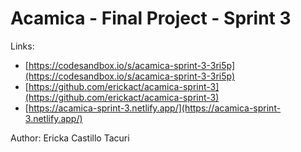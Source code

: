 # Acamica - Final Project - Sprint 3

Links:

- [https://codesandbox.io/s/acamica-sprint-3-3ri5p](https://codesandbox.io/s/acamica-sprint-3-3ri5p)
- [https://github.com/erickact/acamica-sprint-3](https://github.com/erickact/acamica-sprint-3)
- [https://acamica-sprint-3.netlify.app/](https://acamica-sprint-3.netlify.app/)

Author: Ericka Castillo Tacuri
